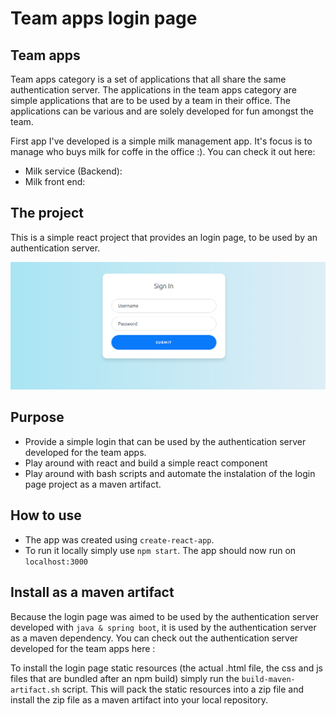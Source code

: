 # Team apps login page

## Team apps

Team apps category is a set of applications that all share the same authentication server.
The applications in the team apps category are simple applications that are to be used by a team in their office.
The applications can be various and are solely developed for fun amongst the team.

First app I've developed is a simple milk management app. It's focus is to manage who buys milk for coffe in the office :). You can check it out here:

- Milk service (Backend):
- Milk front end:

## The project

This is a simple react project that provides an login page, to be used by an authentication server.

![login page](login.bmp)

## Purpose

- Provide a simple login that can be used by the authentication server developed for the team apps.
- Play around with react and build a simple react component
- Play around with bash scripts and automate the instalation of the login page project as a maven artifact.

## How to use

- The app was created using `create-react-app`.
- To run it locally simply use `npm start`. The app should now run on `localhost:3000`

## Install as a maven artifact

Because the login page was aimed to be used by the authentication server developed with `java & spring boot`, it is used by the authentication server as a maven dependency. You can check out the authentication server developed for the team apps here :

To install the login page static resources (the actual .html file, the css and js files that are bundled after an npm build) simply run the `build-maven-artifact.sh` script. This will pack the static resources into a zip file and install the zip file as a maven artifact into your local repository.
